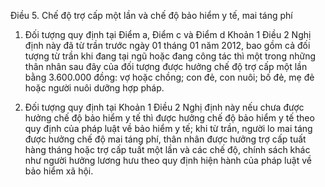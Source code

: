 Điều 5. Chế độ trợ cấp một lần và chế độ bảo hiểm y tế, mai táng phí

1. Đối tượng quy định tại Điểm a, Điểm c và Điểm d Khoản 1 Điều 2 Nghị định này đã từ trần trước ngày 01 tháng 01 năm 2012, bao gồm cả đối tượng từ trần khi đang tại ngũ hoặc đang công tác thì một trong những thân nhân sau đây của đối tượng được hưởng chế độ trợ cấp một lần bằng 3.600.000 đồng: vợ hoặc chồng; con đẻ, con nuôi; bố đẻ, mẹ đẻ hoặc người nuôi dưỡng hợp pháp.

2. Đối tượng quy định tại Khoản 1 Điều 2 Nghị định này nếu chưa được hưởng chế độ bảo hiểm y tế thì được hưởng chế độ bảo hiểm y tế theo quy định của pháp luật về bảo hiểm y tế; khi từ trần, người lo mai táng được hưởng chế độ mai táng phí, thân nhân được hưởng trợ cấp tuất hàng tháng hoặc trợ cấp tuất một lần và các chế độ, chính sách khác như người hưởng lương hưu theo quy định hiện hành của pháp luật về bảo hiểm xã hội.